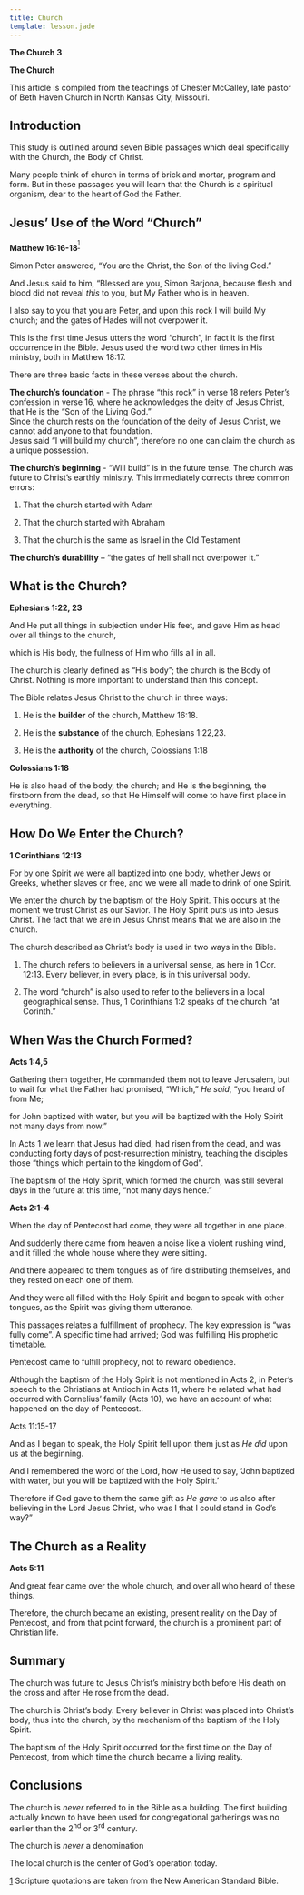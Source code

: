 ```yaml
---
title: Church
template: lesson.jade
---
```



**The Church 3**

**The Church**

This article is compiled from the teachings of Chester McCalley, late
pastor of Beth Haven Church in North Kansas City, Missouri.

Introduction
------------

This study is outlined around seven Bible passages which deal
specifically with the Church, the Body of Christ.

Many people think of church in terms of brick and mortar, program and
form. But in these passages you will learn that the Church is a
spiritual organism, dear to the heart of God the Father.

Jesus’ Use of the Word “Church”
-------------------------------

**Matthew 16:16-18**<sup>[<sup>1</sup>](#sdfootnote1sym)</sup>

Simon Peter answered, “You are the Christ, the Son of the living God.”

And Jesus said to him, “Blessed are you, Simon Barjona, because flesh
and blood did not reveal *this* to you, but My Father who is in heaven.

I also say to you that you are Peter, and upon this rock I will build My
church; and the gates of Hades will not overpower it.

This is the first time Jesus utters the word “church”, in fact it is the
first occurrence in the Bible. Jesus used the word two other times in
His ministry, both in Matthew 18:17.

There are three basic facts in these verses about the church.

**The church’s foundation** - The phrase “this rock” in verse 18 refers
Peter’s confession in verse 16, where he acknowledges the deity of Jesus
Christ, that He is the “Son of the Living God.”  
Since the church rests on the foundation of the deity of Jesus Christ,
we cannot add anyone to that foundation.  
Jesus said “I will build my church”, therefore no one can claim the
church as a unique possession.

**The church’s beginning** - “Will build” is in the future tense. The
church was future to Christ’s earthly ministry. This immediately
corrects three common errors:

1.  That the church started with Adam

2.  That the church started with Abraham

3.  That the church is the same as Israel in the Old Testament

**The church’s durability** – “the gates of hell shall not overpower
it.”

What is the Church?
-------------------

**Ephesians 1:22, 23**

And He put all things in subjection under His feet, and gave Him as head
over all things to the church,

which is His body, the fullness of Him who fills all in all.

The church is clearly defined as “His body”; the church is the Body of
Christ. Nothing is more important to understand than this concept.

The Bible relates Jesus Christ to the church in three ways:

1.  He is the **builder** of the church, Matthew 16:18.

2.  He is the **substance** of the church, Ephesians 1:22,23.

3.  He is the **authority** of the church, Colossians 1:18

**Colossians 1:18**

He is also head of the body, the church; and He is the beginning, the
firstborn from the dead, so that He Himself will come to have first
place in everything.

How Do We Enter the Church?
---------------------------

**1 Corinthians 12:13**

For by one Spirit we were all baptized into one body, whether Jews or
Greeks, whether slaves or free, and we were all made to drink of one
Spirit.

We enter the church by the baptism of the Holy Spirit. This occurs at
the moment we trust Christ as our Savior. The Holy Spirit puts us into
Jesus Christ. The fact that we are in Jesus Christ means that we are
also in the church.

The church described as Christ’s body is used in two ways in the Bible.

1.  The church refers to believers in a universal sense, as here in 1
    Cor. 12:13. Every believer, in every place, is in this universal
    body.

2.  The word “church” is also used to refer to the believers in a local
    geographical sense. Thus, 1 Corinthians 1:2 speaks of the church “at
    Corinth.”

When Was the Church Formed?
---------------------------

**Acts 1:4,5**

Gathering them together, He commanded them not to leave Jerusalem, but
to wait for what the Father had promised, “Which,” *He said*, “you heard
of from Me;

for John baptized with water, but you will be baptized with the Holy
Spirit not many days from now.”

In Acts 1 we learn that Jesus had died, had risen from the dead, and was
conducting forty days of post-resurrection ministry, teaching the
disciples those “things which pertain to the kingdom of God”.

The baptism of the Holy Spirit, which formed the church, was still
several days in the future at this time, “not many days hence.”

**Acts 2:1-4**

When the day of Pentecost had come, they were all together in one place.

And suddenly there came from heaven a noise like a violent rushing wind,
and it filled the whole house where they were sitting.

And there appeared to them tongues as of fire distributing themselves,
and they rested on each one of them.

And they were all filled with the Holy Spirit and began to speak with
other tongues, as the Spirit was giving them utterance.

This passages relates a fulfillment of prophecy. The key expression is
“was fully come”. A specific time had arrived; God was fulfilling His
prophetic timetable.

Pentecost came to fulfill prophecy, not to reward obedience.

Although the baptism of the Holy Spirit is not mentioned in Acts 2, in
Peter’s speech to the Christians at Antioch in Acts 11, where he related
what had occurred with Cornelius’ family (Acts 10), we have an account
of what happened on the day of Pentecost..

Acts 11:15-17

And as I began to speak, the Holy Spirit fell upon them just as *He did*
upon us at the beginning.

And I remembered the word of the Lord, how He used to say, ‘John
baptized with water, but you will be baptized with the Holy Spirit.’

Therefore if God gave to them the same gift as *He gave* to us also
after believing in the Lord Jesus Christ, who was I that I could stand
in God’s way?”

The Church as a Reality
-----------------------

**Acts 5:11**

And great fear came over the whole church, and over all who heard of
these things.

Therefore, the church became an existing, present reality on the Day of
Pentecost, and from that point forward, the church is a prominent part
of Christian life.

Summary
-------

The church was future to Jesus Christ’s ministry both before His death
on the cross and after He rose from the dead.

The church is Christ’s body. Every believer in Christ was placed into
Christ’s body, thus into the church, by the mechanism of the baptism of
the Holy Spirit.

The baptism of the Holy Spirit occurred for the first time on the Day of
Pentecost, from which time the church became a living reality.

Conclusions
-----------

The church is *never* referred to in the Bible as a building. The first
building actually known to have been used for congregational gatherings
was no earlier than the 2<sup>nd</sup> or 3<sup>rd</sup> century.

The church is *never* a denomination

The local church is the center of God’s operation today.

[1](#sdfootnote1anc) Scripture quotations are taken from the New
American Standard Bible.

